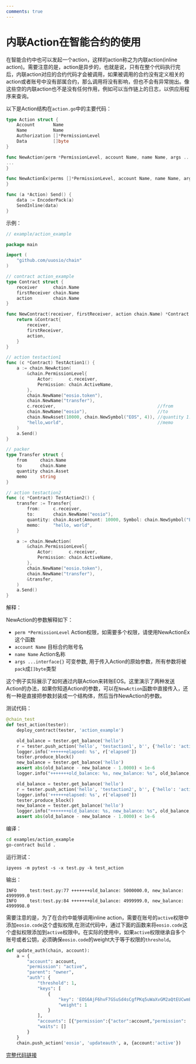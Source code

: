 ```yaml
---
comments: true
---
```


# 内联Action在智能合约的使用

在智能合约中也可以发起一个action，这样的action称之为内联action(inline action)。需要注意的是，action是异步的，也就是说，只有在整个代码执行完后，内联action对应的合约代码才会被调用，如果被调用的合约没有定义相关的action或者账号中没有部属合约，那么调用将没有影响，但也不会有异常抛出。像这些空的内联action也不是没有任何作用，例如可以当作链上的日志，以供应用程序来查询。

以下是Action结构在`action.go`中的主要代码：

```go
type Action struct {
	Account       Name
	Name          Name
	Authorization []*PermissionLevel
	Data          []byte
}

func NewAction(perm *PermissionLevel, account Name, name Name, args ...interface{}) *Action {
...
}

func NewActionEx(perms []*PermissionLevel, account Name, name Name, args ...interface{}) *Action {
}

func (a *Action) Send() {
	data := EncoderPack(a)
	SendInline(data)
}
```

示例：

```go
// example/action_example

package main

import (
	"github.com/uuosio/chain"
)

// contract action_example
type Contract struct {
	receiver      chain.Name
	firstReceiver chain.Name
	action        chain.Name
}

func NewContract(receiver, firstReceiver, action chain.Name) *Contract {
	return &Contract{
		receiver,
		firstReceiver,
		action,
	}
}

// action testaction1
func (c *Contract) TestAction1() {
	a := chain.NewAction(
		&chain.PermissionLevel{
			Actor:      c.receiver,
			Permission: chain.ActiveName,
		},
		chain.NewName("eosio.token"),
		chain.NewName("transfer"),
		c.receiver,                                       //from
		chain.NewName("eosio"),                           //to
		chain.NewAsset(10000, chain.NewSymbol("EOS", 4)), //quantity 1.0000 EOS
		"hello,world",                                    //memo
	)
	a.Send()
}

// packer
type Transfer struct {
	from     chain.Name
	to       chain.Name
	quantity chain.Asset
	memo     string
}

// action testaction2
func (c *Contract) TestAction2() {
	transfer := Transfer{
		from:     c.receiver,
		to:       chain.NewName("eosio"),
		quantity: chain.Asset{Amount: 10000, Symbol: chain.NewSymbol("EOS", 4)},
		memo:     "hello, world",
	}

	a := chain.NewAction(
		&chain.PermissionLevel{
			Actor:      c.receiver,
			Permission: chain.ActiveName,
		},
		chain.NewName("eosio.token"),
		chain.NewName("transfer"),
		&transfer,
	)
	a.Send()
}
```

解释：

NewAction的参数解释如下：

- `perm *PermissionLevel` Action权限，如需要多个权限，请使用NewActionEx这个函数
- `account Name` 目标合约账号名
- `name Name` Action名称
- `args ...interface{}` 可变参数, 用于传入Action的原始参数，所有参数将被`pack`成`[]byte`类型

这个例子实际展示了如何通过内联Action来转账EOS。这里演示了两种发送Action的办法，如果你知道Action的参数，可以在`NewAction`函数中直接传入，还有一种是直接把参数封装成一个结构体，然后当作NewAction的参数。

测试代码：

```python
@chain_test
def test_action(tester):
    deploy_contract(tester, 'action_example')

    old_balance = tester.get_balance('hello')
    r = tester.push_action('hello', 'testaction1', b'', {'hello': 'active'})
    logger.info('++++++elapsed: %s', r['elapsed'])
    tester.produce_block()
    new_balance = tester.get_balance('hello')
    assert abs(old_balance - new_balance - 1.0000) < 1e-6
    logger.info("+++++++old_balance: %s, new_balance: %s", old_balance, new_balance)

    old_balance = tester.get_balance('hello')
    r = tester.push_action('hello', 'testaction2', b'', {'hello': 'active'})
    logger.info('++++++elapsed: %s', r['elapsed'])
    tester.produce_block()
    new_balance = tester.get_balance('hello')
    logger.info("+++++++old_balance: %s, new_balance: %s", old_balance, new_balance)
    assert abs(old_balance - new_balance - 1.0000) < 1e-6
```

编译：

```bash
cd examples/action_example
go-contract build .
```

运行测试：

```
ipyeos -m pytest -s -x test.py -k test_action
```

输出：

```
INFO     test:test.py:77 +++++++old_balance: 5000000.0, new_balance: 4999999.0
INFO     test:test.py:84 +++++++old_balance: 4999999.0, new_balance: 4999998.0
```

需要注意的是，为了在合约中能够调用inline action，需要在账号的`active`权限中添加`eosio.code`这个虚拟权限,在测试代码中，通过下面的函数来将`eosio.code`这个虚拟权限添加到`active`权限中。在实际的使用中，如果`active`权限继承自多个账号或者公钥，必须确保`eosio.code`的weight大于等于权限的`threshold`。

```python
def update_auth(chain, account):
    a = {
        "account": account,
        "permission": "active",
        "parent": "owner",
        "auth": {
            "threshold": 1,
            "keys": [
                {
                    "key": 'EOS6AjF6hvF7GSuSd4sCgfPKq5uWaXvGM2aQtEUCwmEHygQaqxBSV',
                    "weight": 1
                }
            ],
            "accounts": [{"permission":{"actor":account,"permission": 'eosio.code'}, "weight":1}],
            "waits": []
        }
    }
    chain.push_action('eosio', 'updateauth', a, {account:'active'})
```

[完整代码链接](https://github.com/learnforpractice/gscdk-book/tree/master/examples/action_example)
